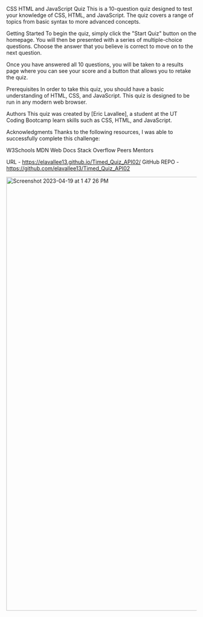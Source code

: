 CSS HTML and JavaScript Quiz
This is a 10-question quiz designed to test your knowledge of CSS, HTML, and JavaScript. The quiz covers a range of topics from basic syntax to more advanced concepts.

Getting Started
To begin the quiz, simply click the "Start Quiz" button on the homepage. You will then be presented with a series of multiple-choice questions. Choose the answer that you believe is correct to move on to the next question.

Once you have answered all 10 questions, you will be taken to a results page where you can see your score and a button that allows you to retake the quiz.

Prerequisites
In order to take this quiz, you should have a basic understanding of HTML, CSS, and JavaScript.
This quiz is designed to be run in any modern web browser.

Authors
This quiz was created by [Eric Lavallee], a student at the UT Coding Bootcamp learn skills such as CSS, HTML, and JavaScript.

Acknowledgments
Thanks to the following resources, I was able to successfully complete this challenge:

W3Schools
MDN Web Docs
Stack Overflow
Peers
Mentors


URL - https://elavallee13.github.io/Timed_Quiz_API02/
GitHub REPO - https://github.com/elavallee13/Timed_Quiz_API02

<img width="1144" alt="Screenshot 2023-04-19 at 1 47 26 PM" src="https://user-images.githubusercontent.com/126723001/233171323-5d30fcc9-f618-41ed-83eb-83665ee8e830.png">
